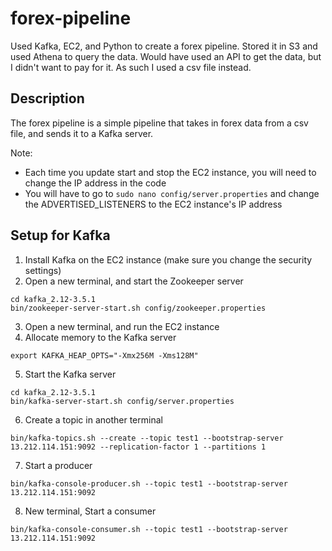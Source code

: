 # forex-pipeline
Used Kafka, EC2, and Python to create a forex pipeline. 
Stored it in S3 and used Athena to query the data.
Would have used an API to get the data, but I didn't want to pay for it. As such I used a csv file instead.

## Description
The forex pipeline is a simple pipeline that takes in forex data from a csv file, and sends it to a Kafka server.

Note: 
- Each time you update start and stop the EC2 instance, you will need to change the IP address in the code
- You will have to go to `sudo nano config/server.properties` and change the ADVERTISED_LISTENERS to the EC2 instance's IP address

## Setup for Kafka
1. Install Kafka on the EC2 instance (make sure you change the security settings)
2. Open a new terminal, and start the Zookeeper server
```
cd kafka_2.12-3.5.1
bin/zookeeper-server-start.sh config/zookeeper.properties
```
3. Open a new terminal, and run the EC2 instance
4. Allocate memory to the Kafka server
```
export KAFKA_HEAP_OPTS="-Xmx256M -Xms128M"
```
5. Start the Kafka server
```
cd kafka_2.12-3.5.1
bin/kafka-server-start.sh config/server.properties
```
6. Create a topic in another terminal
```
bin/kafka-topics.sh --create --topic test1 --bootstrap-server 13.212.114.151:9092 --replication-factor 1 --partitions 1
```
7. Start a producer
```
bin/kafka-console-producer.sh --topic test1 --bootstrap-server 13.212.114.151:9092
```
8. New terminal, Start a consumer
```
bin/kafka-console-consumer.sh --topic test1 --bootstrap-server 13.212.114.151:9092
```

